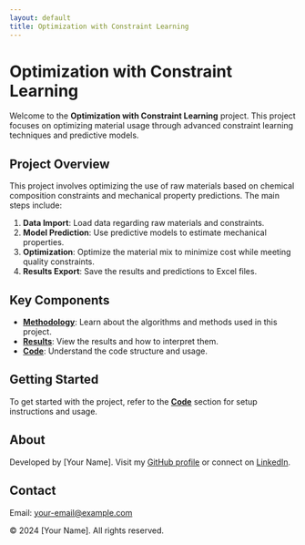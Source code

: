 ```yaml
---
layout: default
title: Optimization with Constraint Learning
---
```


# Optimization with Constraint Learning

Welcome to the **Optimization with Constraint Learning** project. This project focuses on optimizing material usage through advanced constraint learning techniques and predictive models.

## Project Overview

This project involves optimizing the use of raw materials based on chemical composition constraints and mechanical property predictions. The main steps include:

1. **Data Import**: Load data regarding raw materials and constraints.
2. **Model Prediction**: Use predictive models to estimate mechanical properties.
3. **Optimization**: Optimize the material mix to minimize cost while meeting quality constraints.
4. **Results Export**: Save the results and predictions to Excel files.

## Key Components

- **[Methodology](methodology.md)**: Learn about the algorithms and methods used in this project.
- **[Results](results.md)**: View the results and how to interpret them.
- **[Code](code.md)**: Understand the code structure and usage.

## Getting Started

To get started with the project, refer to the **[Code](code.md)** section for setup instructions and usage.

## About

Developed by [Your Name]. Visit my [GitHub profile](https://github.com/your-username) or connect on [LinkedIn](https://linkedin.com/in/your-profile).

## Contact

Email: [your-email@example.com](mailto:your-email@example.com)

&copy; 2024 [Your Name]. All rights reserved.
